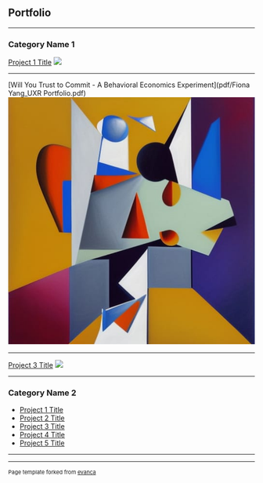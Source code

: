 ## Portfolio

---

### Category Name 1 

[Project 1 Title](/sample_page)
<img src="images/dummy_thumbnail.jpg?raw=true"/>

---
[Will You Trust to Commit - A Behavioral Economics Experiment](pdf/Fiona Yang_UXR Portfolio.pdf)
<img src="images/zryKtFcvlFCt0E7aqGUf--1--arf67.jpg?raw=true"/>

---
[Project 3 Title](http://example.com/)
<img src="images/dummy_thumbnail.jpg?raw=true"/>

---

### Category Name 2

- [Project 1 Title](http://example.com/)
- [Project 2 Title](http://example.com/)
- [Project 3 Title](http://example.com/)
- [Project 4 Title](http://example.com/)
- [Project 5 Title](http://example.com/)

---




---
<p style="font-size:11px">Page template forked from <a href="https://github.com/evanca/quick-portfolio">evanca</a></p>
<!-- Remove above link if you don't want to attibute -->
